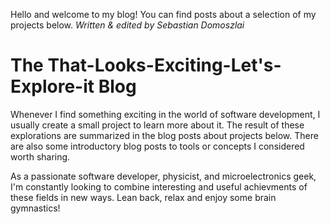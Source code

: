 Hello and welcome to my blog! You can find posts about a selection of my projects below.
*Written & edited by Sebastian Domoszlai*

# The That-Looks-Exciting-Let's-Explore-it Blog

Whenever I find something exciting in the world of software development, I usually create a small project to learn more about it. The result of these explorations are summarized in the blog posts about projects below. There are also some introductory blog posts to tools or concepts I considered worth sharing.

As a passionate software developer, physicist, and microelectronics geek, I'm constantly looking to combine interesting and useful achievments of these fields in new ways. Lean back, relax and enjoy some brain gymnastics!
